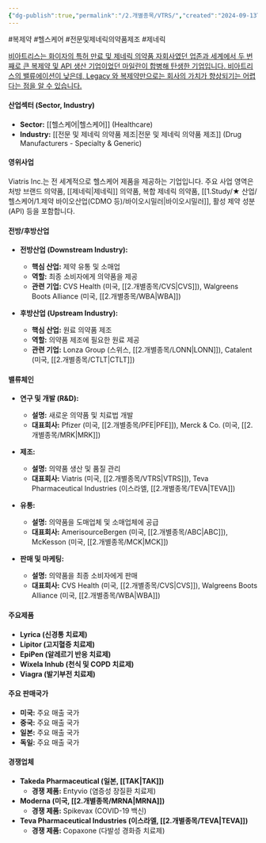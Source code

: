 ```yaml
---
{"dg-publish":true,"permalink":"/2.개별종목/VTRS/","created":"2024-09-13T18:52:45.119+09:00","updated":"2025-07-29T21:37:05.372+09:00"}
---
```


#복제약 #헬스케어 #전문및제네릭의약품제조 #제네릭

	
[비아트리스는 화이자의 특허 만료 및 제네릭 의약품 자회사였던 업존과 세계에서 두 번째로 큰 복제약 및 API 생산 기업이었던 마일란이 합병해 탄생한 기업입니다. 비아트리스의 밸류에이션이 낮은데, Legacy 와 복제약만으로는 회사의 가치가 향상되기는 어렵다는 점을 알 수 있습니다.](8.28_바이오시밀러와%20cdmo.pdf#page=36&selection=339,0,420,1&color=yellow)


#### 산업섹터 (Sector, Industry)

- **Sector:** [[헬스케어\|헬스케어]] (Healthcare)
- **Industry:** [[전문 및 제네릭 의약품 제조\|전문 및 제네릭 의약품 제조]] (Drug Manufacturers - Specialty & Generic)

#### 영위사업

Viatris Inc.는 전 세계적으로 헬스케어 제품을 제공하는 기업입니다. 주요 사업 영역은 처방 브랜드 의약품, [[제네릭\|제네릭]] 의약품, 복합 제네릭 의약품, [[1.Study/★ 산업/헬스케어/1.제약 바이오산업(CDMO 등)/바이오시밀러\|바이오시밀러]], 활성 제약 성분(API) 등을 포함합니다.

#### 전방/후방산업

- **전방산업 (Downstream Industry):**
    - **핵심 산업:** 제약 유통 및 소매업
    - **역할:** 최종 소비자에게 의약품을 제공
    - **관련 기업:** CVS Health (미국, [[2.개별종목/CVS\|CVS]]), Walgreens Boots Alliance (미국, [[2.개별종목/WBA\|WBA]])

- **후방산업 (Upstream Industry):**
    - **핵심 산업:** 원료 의약품 제조
    - **역할:** 의약품 제조에 필요한 원료 제공
    - **관련 기업:** Lonza Group (스위스, [[2.개별종목/LONN\|LONN]]), Catalent (미국, [[2.개별종목/CTLT\|CTLT]])

#### 밸류체인

- **연구 및 개발 (R&D):**
    - **설명:** 새로운 의약품 및 치료법 개발
    - **대표회사:** Pfizer (미국, [[2.개별종목/PFE\|PFE]]), Merck & Co. (미국, [[2.개별종목/MRK\|MRK]])

- **제조:**
    - **설명:** 의약품 생산 및 품질 관리
    - **대표회사:** Viatris (미국, [[2.개별종목/VTRS\|VTRS]]), Teva Pharmaceutical Industries (이스라엘, [[2.개별종목/TEVA\|TEVA]])

- **유통:**
    - **설명:** 의약품을 도매업체 및 소매업체에 공급
    - **대표회사:** AmerisourceBergen (미국, [[2.개별종목/ABC\|ABC]]), McKesson (미국, [[2.개별종목/MCK\|MCK]])

- **판매 및 마케팅:**
    - **설명:** 의약품을 최종 소비자에게 판매
    - **대표회사:** CVS Health (미국, [[2.개별종목/CVS\|CVS]]), Walgreens Boots Alliance (미국, [[2.개별종목/WBA\|WBA]])

#### 주요제품

- **Lyrica (신경통 치료제)**
- **Lipitor (고지혈증 치료제)**
- **EpiPen (알레르기 반응 치료제)**
- **Wixela Inhub (천식 및 COPD 치료제)**
- **Viagra (발기부전 치료제)**

#### 주요 판매국가

- **미국:** 주요 매출 국가
- **중국:** 주요 매출 국가
- **일본:** 주요 매출 국가
- **독일:** 주요 매출 국가

#### 경쟁업체

- **Takeda Pharmaceutical (일본, [[TAK\|TAK]])**
    - **경쟁 제품:** Entyvio (염증성 장질환 치료제)
- **Moderna (미국, [[2.개별종목/MRNA\|MRNA]])**
    - **경쟁 제품:** Spikevax (COVID-19 백신)
- **Teva Pharmaceutical Industries (이스라엘, [[2.개별종목/TEVA\|TEVA]])**
    - **경쟁 제품:** Copaxone (다발성 경화증 치료제)